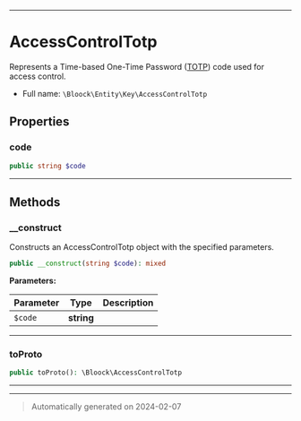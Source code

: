 ***

# AccessControlTotp

Represents a Time-based One-Time Password ([TOTP](https://datatracker.ietf.org/doc/html/rfc6238)) code used for access control.



* Full name: `\Bloock\Entity\Key\AccessControlTotp`



## Properties


### code



```php
public string $code
```






***

## Methods


### __construct

Constructs an AccessControlTotp object with the specified parameters.

```php
public __construct(string $code): mixed
```








**Parameters:**

| Parameter | Type | Description |
|-----------|------|-------------|
| `$code` | **string** |  |





***

### toProto



```php
public toProto(): \Bloock\AccessControlTotp
```












***


***
> Automatically generated on 2024-02-07
